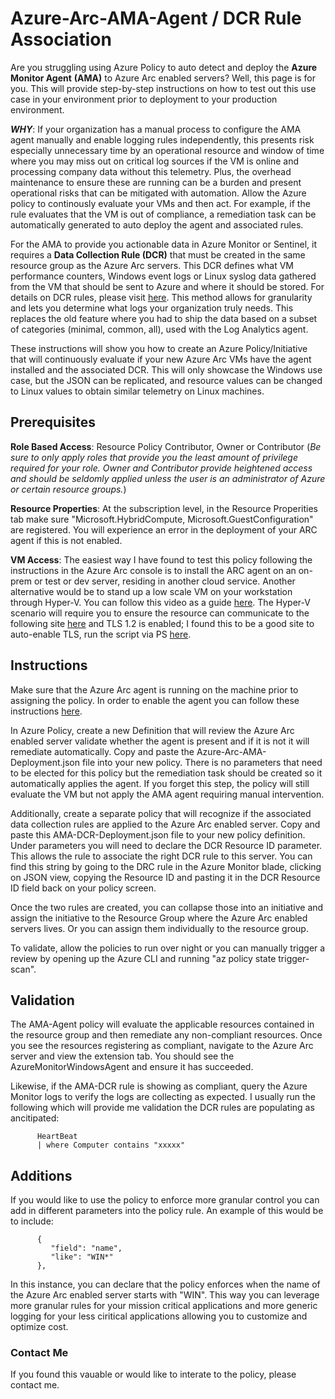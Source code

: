 # Azure-Arc-AMA-Agent / DCR Rule Association
Are you struggling using Azure Policy to auto detect and deploy the **Azure Monitor Agent** **(AMA)** to Azure Arc enabled servers? Well, this page is for you. This will provide step-by-step instructions on how to test out this use case in your environment prior to deployment to your production environment.

**_WHY_**: If your organization has a manual process to configure the AMA agent manually and enable logging rules independently, this presents risk especially unnecessary time by an operational resource and window of time where you may miss out on critical log sources if the VM is online and processing company data without this telemetry. Plus, the overhead maintenance to ensure these are running can be a burden and present operational risks that can be mitigated with automation. Allow the Azure policy to continously evaluate your VMs and then act. For example, if the rule evaluates that the VM is out of compliance, a remediation task can be automatically generated to auto deploy the agent and associated rules.

For the AMA to provide you actionable data in Azure Monitor or Sentinel, it requires a **Data Collection Rule (DCR)** that must be created in the same resource group as the Azure Arc servers. This DCR defines what VM performance counters, Windows event logs or Linux syslog data gathered from the VM that should be sent to Azure and where it should be stored. For details on DCR rules, please visit [here](https://docs.microsoft.com/en-us/azure/azure-monitor/agents/data-collection-rule-overview?WT.mc_id=modinfra-17603-pierrer&WT.mc_id=modinfra-21191-pierrer "DCR"). This method allows for granularity and lets you determine what logs your organization truly needs. This replaces the old feature where you had to ship the data based on a subset of categories (minimal, common, all), used with the Log Analytics agent.

These instructions will show you how to create an Azure Policy/Initiative that will continuously evaluate if your new Azure Arc VMs have the agent installed and the associated DCR. This will only showcase the Windows use case, but the JSON can be replicated, and resource values can be changed to Linux values to obtain similar telemetry on Linux machines. 

## Prerequisites
**Role Based Access**: Resource Policy Contributor, Owner or Contributor (_Be sure to only apply roles that provide you the least amount of privilege required for your role. Owner and Contributor provide heightened access and should be seldomly applied unless the user is an administrator of Azure or certain resource groups._) 

**Resource Properties**: At the subscription level, in the Resource Properities tab make sure "Microsoft.HybridCompute, Microsoft.GuestConfiguration" are registered. You will experience an error in the deployment of your ARC agent if this is not enabled.

**VM Access**: The easiest way I have found to test this policy following the instructions in the Azure Arc console is to install the ARC agent on an on-prem or test or dev server, residing in another cloud service. Another alternative would be to stand up a low scale VM on your workstation through Hyper-V. You can follow this video as a guide [here](https://www.youtube.com/watch?v=KvYMjdwlC6E "Hyper_V"). The Hyper-V scenario will require you to ensure the resource can communicate to the following site [here](https://docs.microsoft.com/en-us/azure/azure-arc/servers/agent-overview#networking-configuration "ARC Agent Requirements") and TLS 1.2 is enabled; I found this to be a good site to auto-enable TLS, run the script via PS [here](https://stackoverflow.com/questions/55914397/enable-tls-and-disable-ssl-via-powershell-script "TLS Enablement Script").

## Instructions
Make sure that the Azure Arc agent is running on the machine prior to assigning the policy. In order to enable the agent you can follow these instructions [here](https://docs.microsoft.com/en-us/azure/azure-arc/servers/agent-overview "Arc Agent Details").

In Azure Policy, create a new Definition that will review the Azure Arc enabled server validate whether the agent is present and if it is not it will remediate automatically. Copy and paste the Azure-Arc-AMA-Deployment.json file into your new policy. There is no parameters that need to be elected for this policy but the remediation task should be created so it automatically applies the agent. If you forget this step, the policy will still evaluate the VM but not apply the AMA agent requiring manual intervention. 

Additionally, create a separate policy that will recognize if the associated data collection rules are applied to the Azure Arc enabled server. Copy and paste this AMA-DCR-Deployment.json file to your new policy definition. Under parameters you will need to declare the DCR Resource ID parameter. This allows the rule to associate the right DCR rule to this server. You can find this string by going to the DRC rule in the Azure Monitor blade, clicking on JSON view, copying the Resource ID and pasting it in the DCR Resource ID field back on your policy screen.

Once the two rules are created, you can collapse those into an initiative and assign the initiative to the Resource Group where the Azure Arc enabled servers lives. Or you can assign them individually to the resource group.

To validate, allow the policies to run over night or you can manually trigger a review by opening up the Azure CLI and running "az policy state trigger-scan".

## Validation
The AMA-Agent policy will evaluate the applicable resources contained in the resource group and then remediate any non-compliant resources. Once you see the resources registering as compliant, navigate to the Azure Arc server and view the extension tab. You should see the AzureMonitorWindowsAgent and ensure it has succeeded. 

Likewise, if the AMA-DCR rule is showing as compliant, query the Azure Monitor logs to verify the logs are collecting as expected. I usually run the following which will provide me validation the DCR rules are populating as ancitipated:

          HeartBeat
          | where Computer contains "xxxxx"
          
## Additions
If you would like to use the policy to enforce more granular control you can add in different parameters into the policy rule.  An example of this would be to include:
          
          {
             "field": "name",
             "like": "WIN*"
          },
          
In this instance, you can declare that the policy enforces when the name of the Azure Arc enabled server starts with "WIN". This way you can leverage more granular rules for your mission critical applications and more generic logging for your less ciritical applications allowing you to customize and optimize cost.
 
### Contact Me
If you found this vauable or would like to interate to the policy, please contact me. 
